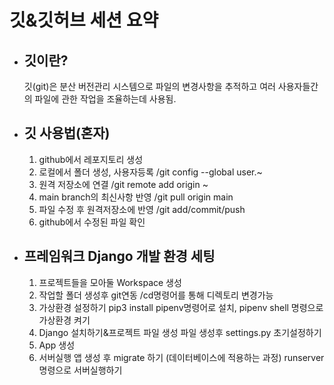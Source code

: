 # 깃&깃허브 세션 요약
- ## 깃이란?
    깃(git)은 분산 버전관리 시스템으로 파일의 변경사항을 추적하고 여러 사용자들간의 파일에 관한 작업을 조율하는데 사용됨.
- ## 깃 사용법(혼자)
    1. github에서 레포지토리 생성 
    2. 로컬에서 폴더 생성, 사용자등록 /git config --global user.~ 
    3. 원격 저장소에 연결 /git remote add origin ~ 
    4. main branch의 최신사항 반영 /git pull origin main 
    5. 파일 수정 후 원격저장소에 반영 /git add/commit/push
    6. github에서 수정된 파일 확인 
- ## 프레임워크 Django 개발 환경 세팅
    1. 프로젝트들을 모아둘 Workspace 생성
    2. 작업할 폴더 생성후 git연동 /cd명령어를 통해 디렉토리 변경가능 
    3. 가상환경 설정하기 
        pip3 install pipenv명령어로 설치, pipenv shell 명령으로 가상환경 켜기
    4. Django 설치하기&프로젝트 파일 생성 
        파일 생성후 settings.py 초기설정하기
    5. App 생성 
    6. 서버실행
        앱 생성 후 migrate 하기 (데이터베이스에 적용하는 과정)
        runserver 명령으로 서버실행하기 
